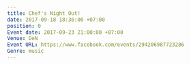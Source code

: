```yaml
---
title: Chef's Night Out!
date: 2017-09-18 18:36:00 +07:00
position: 0
Event date: 2017-09-23 21:00:00 +07:00
Venue: DeN
Event URL: https://www.facebook.com/events/294206987723286
Genre: music
---
```


